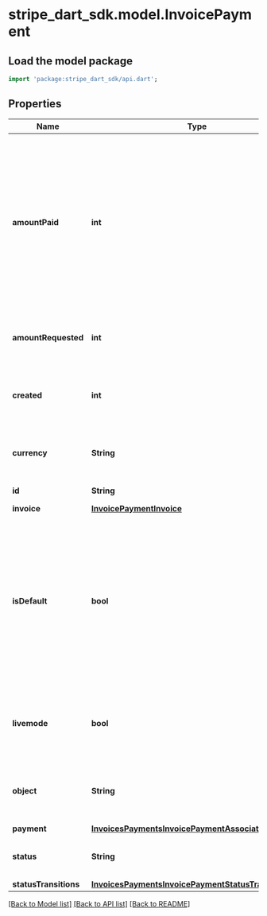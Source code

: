# stripe_dart_sdk.model.InvoicePayment

## Load the model package
```dart
import 'package:stripe_dart_sdk/api.dart';
```

## Properties
Name | Type | Description | Notes
------------ | ------------- | ------------- | -------------
**amountPaid** | **int** | Amount that was actually paid for this invoice, in cents (or local equivalent). This field is null until the payment is `paid`. This amount can be less than the `amount_requested` if the PaymentIntent’s `amount_received` is not sufficient to pay all of the invoices that it is attached to. | [optional] 
**amountRequested** | **int** | Amount intended to be paid toward this invoice, in cents (or local equivalent) | 
**created** | **int** | Time at which the object was created. Measured in seconds since the Unix epoch. | 
**currency** | **String** | Three-letter [ISO currency code](https://www.iso.org/iso-4217-currency-codes.html), in lowercase. Must be a [supported currency](https://stripe.com/docs/currencies). | 
**id** | **String** | Unique identifier for the object. | 
**invoice** | [**InvoicePaymentInvoice**](InvoicePaymentInvoice.md) |  | 
**isDefault** | **bool** | Stripe automatically creates a default InvoicePayment when the invoice is finalized, and keeps it synchronized with the invoice’s `amount_remaining`. The PaymentIntent associated with the default payment can’t be edited or canceled directly. | 
**livemode** | **bool** | Has the value `true` if the object exists in live mode or the value `false` if the object exists in test mode. | 
**object** | **String** | String representing the object's type. Objects of the same type share the same value. | 
**payment** | [**InvoicesPaymentsInvoicePaymentAssociatedPayment**](InvoicesPaymentsInvoicePaymentAssociatedPayment.md) |  | 
**status** | **String** | The status of the payment, one of `open`, `paid`, or `canceled`. | 
**statusTransitions** | [**InvoicesPaymentsInvoicePaymentStatusTransitions**](InvoicesPaymentsInvoicePaymentStatusTransitions.md) |  | 

[[Back to Model list]](../README.md#documentation-for-models) [[Back to API list]](../README.md#documentation-for-api-endpoints) [[Back to README]](../README.md)


